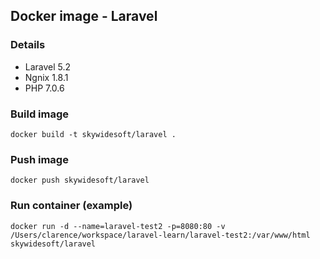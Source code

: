 Docker image - Laravel
-----------------------

### Details
- Laravel 5.2
- Ngnix 1.8.1
- PHP 7.0.6

### Build image
    docker build -t skywidesoft/laravel .

### Push image
    docker push skywidesoft/laravel

### Run container (example)
    docker run -d --name=laravel-test2 -p=8080:80 -v /Users/clarence/workspace/laravel-learn/laravel-test2:/var/www/html skywidesoft/laravel
